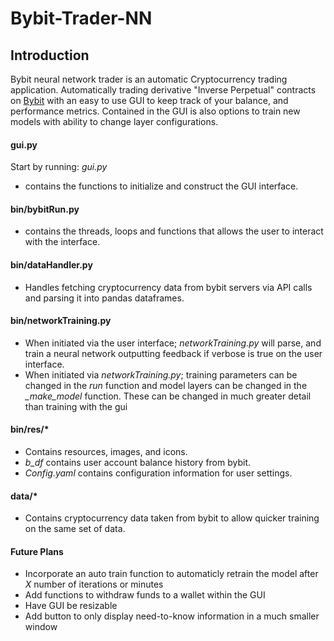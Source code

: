 # Bybit-Trader-NN

## Introduction

Bybit neural network trader is an automatic Cryptocurrency trading application. Automatically trading derivative "Inverse Perpetual" contracts on [Bybit](https://www.bybit.com/en-US/) with an easy to use GUI to keep track of your balance, and performance metrics.
Contained in the GUI is also options to train new models with ability to change layer configurations.


#### gui.py

Start by running: *gui.py*
- contains the functions to initialize and construct the GUI interface.

#### bin/bybitRun.py

- contains the threads, loops and functions that allows the user to interact with the interface.

#### bin/dataHandler.py

- Handles fetching cryptocurrency data from bybit servers via API calls and parsing it into pandas dataframes.

#### bin/networkTraining.py

- When initiated via the user interface; *networkTraining.py* will parse, and train a neural network outputting feedback if verbose is true on the user interface.
- When initiated via *networkTraining.py*; training parameters can be changed in the *run* function and model layers can be changed in the *_make_model* function. These can be changed in much greater detail than training with the gui

#### bin/res/*

- Contains resources, images, and icons.
- *b_df* contains user account balance history from bybit.
- *Config.yaml* contains configuration information for user settings.

#### data/*

- Contains cryptocurrency data taken from bybit to allow quicker training on the same set of data.


#### Future Plans

- Incorporate an auto train function to automaticly retrain the model after *X* number of iterations or minutes
- Add functions to withdraw funds to a wallet within the GUI
- Have GUI be resizable
- Add button to only display need-to-know information in a much smaller window 

